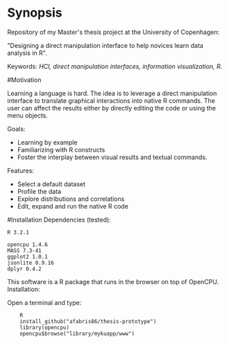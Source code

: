 # Synopsis
Repository of my Master's thesis project at the University of Copenhagen:

"Designing a direct manipulation interface to help novices learn data analysis in R".

Keywords: *HCI, direct manipulation interfaces, information visualization, R*.

#Motivation

Learning a language is hard. The idea is to leverage a direct manipulation interface to translate graphical
interactions into native R commands. The user can affect the results either by directly editing the code or using the menu objects.

Goals:

* Learning by example
* Familiarizing with R constructs
* Foster the interplay between visual results and textual commands.

Features:

* Select a default dataset 
* Profile the data
* Explore distributions and correlations
* Edit, expand and run the native R code

#Installation
Dependencies (tested):

`R 3.2.1`

```
opencpu 1.4.6
MASS 7.3-41
ggplot2 1.0.1
jsonlite 0.9.16
dplyr 0.4.2
```
This software is a R package that runs in the browser on top of OpenCPU. Installation:

Open a terminal and type:

```
	R
	install_github("afabris86/thesis-prototype")
	library(opencpu)
	opencpu$browse("library/mykuapp/www")
```





